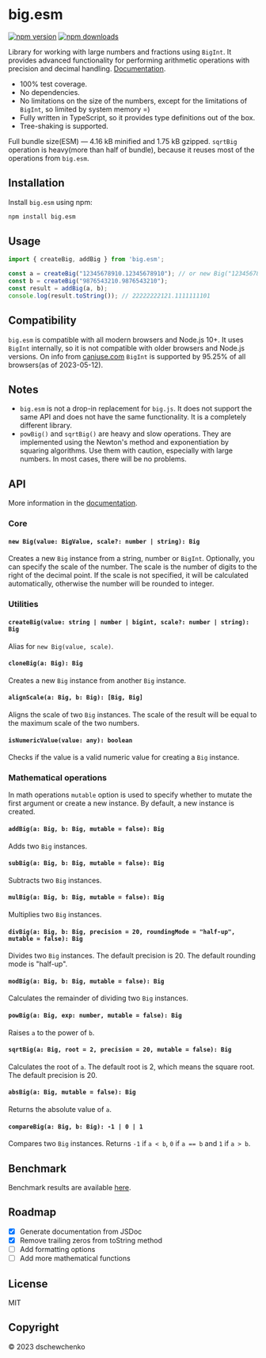 # big.esm

[![npm version](https://img.shields.io/npm/v/big.esm.svg)](https://www.npmjs.com/package/big.esm)
[![npm downloads](https://img.shields.io/npm/dw/big.esm)](https://www.npmjs.com/package/big.esm)

Library for working with large numbers and fractions using `BigInt`.
It provides advanced functionality for performing arithmetic operations with precision and decimal handling.
[Documentation](https://dschewchenko.github.io/big.esm/).

- 100% test coverage.
- No dependencies.
- No limitations on the size of the numbers, except for the limitations of `BigInt`, so limited by system memory =)
- Fully written in TypeScript, so it provides type definitions out of the box.
- Tree-shaking is supported.

Full bundle size(ESM) — 4.16 kB minified and 1.75 kB gzipped.
`sqrtBig` operation is heavy(more than half of bundle), because it reuses most of the operations from `big.esm`.

## Installation

Install `big.esm` using npm:
    
```bash
npm install big.esm
```

## Usage

```js
import { createBig, addBig } from 'big.esm';

const a = createBig("12345678910.12345678910"); // or new Big("12345678910.12345678910")
const b = createBig("9876543210.9876543210");
const result = addBig(a, b);
console.log(result.toString()); // 22222222121.1111111101
```

## Compatibility

`big.esm` is compatible with all modern browsers and Node.js 10+. It uses `BigInt` internally, so it is not compatible with older browsers and Node.js versions. On info from [caniuse.com](https://caniuse.com/#feat=bigint) `BigInt` is supported by 95.25% of all browsers(as of 2023-05-12).

## Notes

- `big.esm` is not a drop-in replacement for `big.js`. It does not support the same API and does not have the same functionality. It is a completely different library.
- `powBig()` and `sqrtBig()` are heavy and slow operations. They are implemented using the Newton's method and exponentiation by squaring algorithms. Use them with caution, especially with large numbers. In most cases, there will be no problems.

## API

More information in the [documentation](https://dschewchenko.github.io/big.esm/).

### Core

#### `new Big(value: BigValue, scale?: number | string): Big`

Creates a new `Big` instance from a string, number or `BigInt`. Optionally, you can specify the scale of the number. The scale is the number of digits to the right of the decimal point. If the scale is not specified, it will be calculated automatically, otherwise the number will be rounded to integer.

### Utilities

#### `createBig(value: string | number | bigint, scale?: number | string): Big`

Alias for `new Big(value, scale)`. 

#### `cloneBig(a: Big): Big`

Creates a new `Big` instance from another `Big` instance.

#### `alignScale(a: Big, b: Big): [Big, Big]`

Aligns the scale of two `Big` instances. The scale of the result will be equal to the maximum scale of the two numbers.

#### `isNumericValue(value: any): boolean`

Checks if the value is a valid numeric value for creating a `Big` instance.

### Mathematical operations

In math operations `mutable` option is used to specify whether to mutate the first argument or create a new instance. By default, a new instance is created.

#### `addBig(a: Big, b: Big, mutable = false): Big`

Adds two `Big` instances.

#### `subBig(a: Big, b: Big, mutable = false): Big`

Subtracts two `Big` instances.

#### `mulBig(a: Big, b: Big, mutable = false): Big`

Multiplies two `Big` instances.

#### `divBig(a: Big, b: Big, precision = 20, roundingMode = "half-up", mutable = false): Big`

Divides two `Big` instances. The default precision is 20. The default rounding mode is "half-up".

#### `modBig(a: Big, b: Big, mutable = false): Big`

Calculates the remainder of dividing two `Big` instances.

#### `powBig(a: Big, exp: number, mutable = false): Big`

Raises `a` to the power of `b`.

#### `sqrtBig(a: Big, root = 2, precision = 20, mutable = false): Big`

Calculates the root of `a`. The default root is 2, which means the square root. The default precision is 20.

#### `absBig(a: Big, mutable = false): Big`

Returns the absolute value of `a`.

#### `compareBig(a: Big, b: Big): -1 | 0 | 1`

Compares two `Big` instances. Returns `-1` if `a < b`, `0` if `a == b` and `1` if `a > b`.

## Benchmark

Benchmark results are available [here](https://dschewchenko.github.io/big.esm/benchmark.html).

## Roadmap

- [x] Generate documentation from JSDoc
- [x] Remove trailing zeros from toString method
- [ ] Add formatting options
- [ ] Add more mathematical functions

## License

MIT

## Copyright

© 2023 dschewchenko
